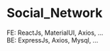 # Social_Network

<div>FE: ReactJs, MaterialUI, Axios, ...</div>
<div>BE: ExpressJs, Axios, Mysql, ...</div>
